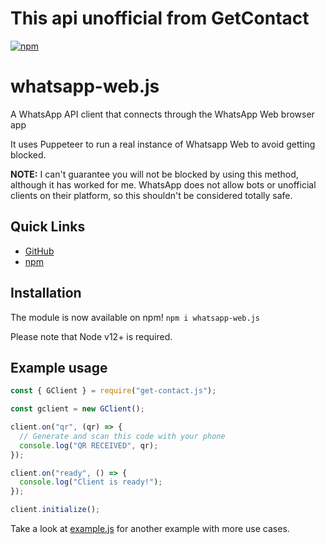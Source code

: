 # This api unofficial from GetContact

[![npm](https://img.shields.io/npm/v/get-contact.js.svg)](https://www.npmjs.com/package/get-contact.js)

# whatsapp-web.js

A WhatsApp API client that connects through the WhatsApp Web browser app

It uses Puppeteer to run a real instance of Whatsapp Web to avoid getting blocked.

**NOTE:** I can't guarantee you will not be blocked by using this method, although it has worked for me. WhatsApp does not allow bots or unofficial clients on their platform, so this shouldn't be considered totally safe.

## Quick Links

- [GitHub](https://github.com/ilhamridho04/get-contact.js)
- [npm](https://npmjs.org/package/get-contact.js)

## Installation

The module is now available on npm! `npm i whatsapp-web.js`

Please note that Node v12+ is required.

## Example usage

```js
const { GClient } = require("get-contact.js");

const gclient = new GClient();

client.on("qr", (qr) => {
  // Generate and scan this code with your phone
  console.log("QR RECEIVED", qr);
});

client.on("ready", () => {
  console.log("Client is ready!");
});

client.initialize();
```

Take a look at [example.js](https://github.com/ilhamridho04/get-contact.js/blob/main/test/searchNumber.test.js) for another example with more use cases.
